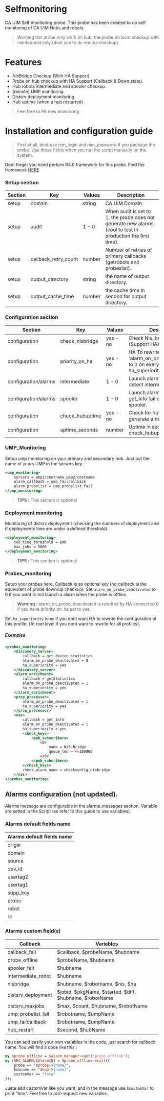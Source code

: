 # Selfmonitoring
CA UIM Self monitoring probe. This probe has been created to do self monitoring of CA UIM Hubs and robots.

> Warning this probe only work on hub, the probe do local checkup with nimRequest only (dont use to do remote checkup). 

# Features 

- NisBridge Checkup (With HA Support) 
- Probe on hub checkup with HA Support (Callback & Down state).
- Hub robots intermediate and spooler checkup.
- (remote) UMP monitoring
- Distsrv deployment monitoring.
- Hub uptime (when a hub restarted)

> Feel free to PR new monitoring 

# Installation and configuration guide 

> First of all, dont use nim_login and nim_password if you package the probe. Use these fields when you run the script manually on the system. 

Dont forget you need perluim R4.0 framework for this probe. Find the framework [HERE](https://github.com/fraxken/perluim)

### Setup section 

| Section | Key | Values | Description |
| --- | --- | --- | --- |
| setup | domain | string | CA UIM Domain |
| setup | audit | 1 - 0 |When audit is set to 1, the probe does not generate new alarms (cool to test in production the first time). |
| setup | callback_retry_count | number | Number of retries of primary callbacks (getrobots and probeslist). |
| setup | output_directory | string | the name of output directory. | 
| setup | output_cache_time | number | the cache time in second for output directory. |

### Configuration section 

| Section | Key | Values | Description |
| --- | --- | --- | --- |
| configuration | check_nisbridge | yes - no | Check Nis_bridge state (Support HA) |
| configuration | priority_on_ha | yes - no  | HA To rewrite 'alarm_on_probe_deactivated' to 1 on every probe (if ha_superiority is set to 'yes') |
| configuration/alarms | intermediate | 1 - 0 | Launch alarms when we detect intermediate robot. |
| configuration/alarms | spooler | 1 - 0 | Launch alarm when callback get_info fail on one robot spooler. |
| configuration | check_hubuptime | yes - no | Check for hub restart and generate a new alarm |
| configuration | uptime_seconds | number | Uptime in second for check_hubuptime |

### UMP_Monitoring 

Setup ump monitoring on your primary and secondary hub. Just put the name of yours UMP in the servers key.

```xml
<ump_monitoring>
    servers = ump1robotname,ump2robotname
    alarm_callback = ump_failcallback
    alarm_probelist = ump_probelist_fail
</ump_monitoring>
```

> **TIPS :** This section is optional 

### Deployment monitoring 

Monitoring of distsrv deployment (checking the numbers of deployment and if deployments time are under a defined threshold).

```xml
<deployment_monitoring>
    job_time_threshold = 600
    max_jobs = 5000
</deployment_monitoring>
```

> **TIPS :** This section is optional 

### Probes_monitoring 

Setup your probes here. Callback is an optional key (no callback is the equivalent of probe down/up checkup). Set `alarm_on_probe_deactivated` to 0 if you want to not launch a alarm when the probe is offline. 

> **Warning :** alarm_on_probe_deactivated is rewrited by HA connected 0 if you have priority_on_ha set to yes.

Set `ha_superiority` to `no` if you dont want HA to rewrite the configuration of this profile. (At root level if you dont want to rewrite for all profiles).

##### Exemples 

```xml
<probes_monitoring>
    <discovery_server>
        callback = get_device_statistics
        alarm_on_probe_deactivated = 0
        ha_superiority = yes
    </discovery_server>
    <alarm_enrichment>
        callback = getStatistics
        alarm_on_probe_deactivated = 1
        ha_superiority = yes
    </alarm_enrichment>
    <prop_processor>
        alarm_on_probe_deactivated = 1
        ha_superiority = yes
    </prop_processor>
    <nas>
        callback = get_info
        alarm_on_probe_deactivated = 1
        ha_superiority = yes
        <check_keys>
            <pub_subscribers>
                <0>
                    name = NiS-Bridge
                    queue_len = <<100000
                </0>
            </pub_subcribers>
        </check_keys>
        check_alarm_name = checkconfig_nisbridge
    </nas>
</probes_monitoring>
```

## Alarms configuration (not updated).

Alarms message are configurable in the alarms_messages section. Variable are setted in the Script (so refer to this guide to use variables).

### Alarms default fields name

| Alarms default fields name |
| --- |
| origin |
| domain |
| source |
| dev_id |
| usertag2 |
| usertag1 |
| supp_key |
| probe |
| robot |
| rc |

### Alarms custom field(s)

| Callback | Variables |
| --- | --- |
| callback_fail | $callback, $probeName, $hubname |
| probe_offline | $probeName, $hubname |
| spooler_fail | $hubname |
| intermediate_robot | $hubname |
| nisbridge | $hubname, $robotname, $nis, $ha |
| distsrv_deployment | $jobid, $pkgName, $started, $diff, $hubname, $robotName |
| distsrv_maxjobs | $max, $count, $hubname, $robotName |
| ump_probelist_fail | $robotname, $umpName |
| ump_failcallback | $robotname, $umpName |
| hub_restart | $second, $hubName | 

You can add easily your own variables in the code, just search for callback name. You will find a code like this : 

```perl
my $probe_offline = $alarm_manager->get('probe_offline');
my ($RC_ALARM,$AlarmID) = $probe_offline->call({ 
    probe => "$probe->{name}", 
    hubname => "$hub->{name}",
    customVar => "toto"
});
```

Juste add customVar like you want, and in the message use `$customVar` to print "toto". Feel free to pull-request new variables.

